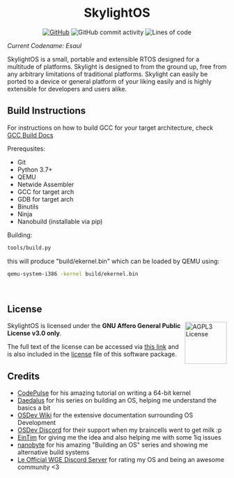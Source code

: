 <div align="center">

# SkylightOS

[![GitHub](https://img.shields.io/github/license/EthernalRaine/SkylightOS?logo=AGPL-3.0&style=plastic)](LICENSE)
![GitHub commit activity](https://img.shields.io/github/commit-activity/m/EthernalRaine/SkylightOS?style=plastic)
![Lines of code](https://img.shields.io/tokei/lines/github/EthernalRaine/SkylightOS?style=plastic)

</div>


*Current Codename: Esaul*

SkylightOS is a small, portable and extensible RTOS designed for a multitude of platforms. Skylight is designed to from the ground up, free from any arbitrary limitations of traditional platforms. Skylight can easily be ported to a device or general platform of your liking easily and is highly extensible for developers and users alike.

## Build Instructions
For instructions on how to build GCC for your target architecture, check [GCC Build Docs](docs/building_gcc.md)

Prerequsites:
* Git
* Python 3.7+
* QEMU
* Netwide Assembler
* GCC for target arch
* GDB for target arch 
* Binutils
* Ninja
* Nanobuild (installable via pip)

Building:
```bash
tools/build.py
```
this will produce "build/ekernel.bin" which can be loaded by QEMU using:
```bash
qemu-system-i386 -kernel build/ekernel.bin
```

<br>

## License
<a href="https://www.gnu.org/licenses/agpl-3.0.en.html">
  <img align="right" height="96" alt="AGPL3 License" src="https://www.gnu.org/graphics/agplv3-155x51.png" />
</a>
SkylightOS is licensed under the <b>GNU Affero General Public License v3.0 only</b>.

The full text of the license can be accessed via [this link](https://www.gnu.org/licenses/agpl-3.0-standalone.html) and is also included in the [license](LICENSE) file of this software package.


## Credits
* [CodePulse](https://www.youtube.com/@CodePulse) for his amazing tutorial on writing a 64-bit kernel
* [Daedalus](https://www.youtube.com/@DaedalusCommunity) for his series on building an OS, helping me understand the basics a bit
* [OSDev Wiki](http://wiki.osdev.org) for the extensive documentation surrounding OS Development
* [OSDev Discord](https://discord.gg/osdev) for their support when my braincells went to get milk :p
* [EinTim](http://eintim.one) for giving me the idea and also helping me with some 1iq issues
* [nanobyte](https://www.youtube.com/@nanobyte-dev) for his amazing "Building an OS" series and showing me alternative build systems
* [Le Official WGE Discord Server](https://discord.gg/C8kVCUy75g) for rating my OS and being an awesome community <3